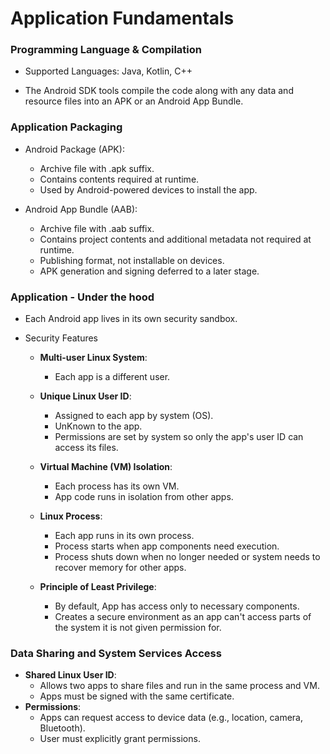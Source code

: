 # Application Fundamentals

### Programming Language & Compilation
 - Supported Languages: Java, Kotlin, C++

 - The Android SDK tools compile the code along with any data and resource files into an APK or an Android App Bundle.
 
### Application Packaging

 - Android Package (APK):
 
    - Archive file with .apk suffix.
    - Contains contents required at runtime.
    - Used by Android-powered devices to install the app.
    
 - Android App Bundle (AAB):

    - Archive file with .aab suffix.
    - Contains project contents and additional metadata not required at runtime.
    - Publishing format, not installable on devices.
    - APK generation and signing deferred to a later stage.

### Application - Under the hood
  - Each Android app lives in its own security sandbox.
  
  - Security Features
    - **Multi-user Linux System**: 
        - Each app is a different user. 
        
    - **Unique Linux User ID**:
        - Assigned to each app by system (OS).
        - UnKnown to the app.
        - Permissions are set by system so only the app's user ID can access its files.
        
    - **Virtual Machine (VM) Isolation**:
        - Each process has its own VM.
        - App code runs in isolation from other apps.
        
    - **Linux Process**:
        - Each app runs in its own process.
        - Process starts when app components need execution.
        - Process shuts down when no longer needed or system needs to recover memory for other apps.

    - **Principle of Least Privilege**:
        -  By default, App has access only to necessary components.
        - Creates a secure environment as an app can't access parts of the system it is not given permission for.
        
### Data Sharing and System Services Access
  - **Shared Linux User ID**:
    - Allows two apps to share files and run in the same process and VM.
    - Apps must be signed with the same certificate.
  - **Permissions**:
    - Apps can request access to device data (e.g., location, camera, Bluetooth).
    - User must explicitly grant permissions.    

 [//]: # (Reference used)
 [wiki]: <https://developer.android.com/guide/components/fundamentals>